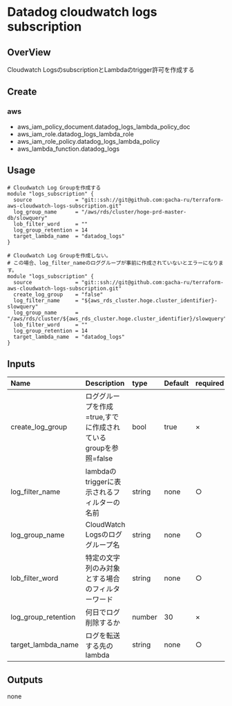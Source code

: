 # Datadog cloudwatch logs subscription

## OverView
Cloudwatch LogsのsubscriptionとLambdaのtrigger許可を作成する  

## Create

### aws
- aws_iam_policy_document.datadog_logs_lambda_policy_doc
- aws_iam_role.datadog_logs_lambda_role
- aws_iam_role_policy.datadog_logs_lambda_policy
- aws_lambda_function.datadog_logs


## Usage

```
# Cloudwatch Log Groupを作成する
module "logs_subscription" {
  source              = "git::ssh://git@github.com:gacha-ru/terraform-aws-cloudwatch-logs-subscription.git"
  log_group_name      = "/aws/rds/cluster/hoge-prd-master-db/slowquery"
  lob_filter_word     = ""
  log_group_retention = 14
  target_lambda_name  = "datadog_logs"
}

# Cloudwatch Log Groupを作成しない。
# この場合、log_filter_nameのロググループが事前に作成されていないとエラーになります。
module "logs_subscription" {
  source              = "git::ssh://git@github.com:gacha-ru/terraform-aws-cloudwatch-logs-subscription.git"
  create_log_group    = "false"
  log_filter_name     = "${aws_rds_cluster.hoge.cluster_identifier}-slowquery"
  log_group_name      = "/aws/rds/cluster/${aws_rds_cluster.hoge.cluster_identifier}/slowquery"
  lob_filter_word     = ""
  log_group_retention = 14
  target_lambda_name  = "datadog_logs"
}
```

## Inputs
|Name|Description|type|Default|required|
|:--|:--|:--|:--|:--|
|create_log_group|ロググループを作成=true,すでに作成されているgroupを参照=false|bool|true|×|
|log_filter_name|lambdaのtriggerに表示されるフィルターの名前|string|none|○|
|log_group_name|CloudWatch Logsのロググループ名|string|none|○|
|lob_filter_word|特定の文字列のみ対象とする場合のフィルターワード|string|none|○|
|log_group_retention|何日でログ削除するか|number|30|×|
|target_lambda_name|ログを転送する先のlambda|string|none|○|

## Outputs
none